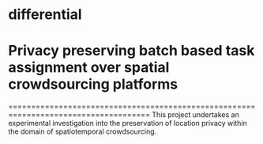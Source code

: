 # differential
# Privacy preserving batch based task assignment over spatial crowdsourcing platforms
=====================================================================================
This project undertakes an experimental investigation into the preservation of location privacy within the domain of spatiotemporal crowdsourcing.
